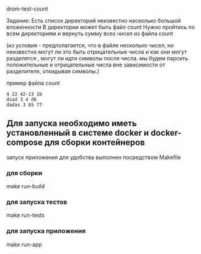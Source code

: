 drom-test-count

Задание:
Есть список директорий неизвестно насколько большой вложенности
В директории может быть файл count
Нужно пройтись по всем директориям и вернуть сумму всех чисел из файла count

(из условия - предполагается, что в файле несколько чисел,
 но неизвестно могут ли это быть отрицательные числа и как они могут разделятся , могут ли идти символы после числа.
 мы будем парсить положительные и отрицательные числа вне зависимости от разделителя, откидывая символы.) 
 
пример файла count 
```
4 22 42-13 1b
dsad 3 4 d6
dadas 3 65 77
```

Для запуска необходимо иметь установленный в системе docker и docker-compose для сборки контейнеров 
--
запуск приложения для удобства выполнен посредством Makefile

### для сборки 
make run-build
 
### для запуска тестов
make run-tests

### для запуска приложения 
make run-app